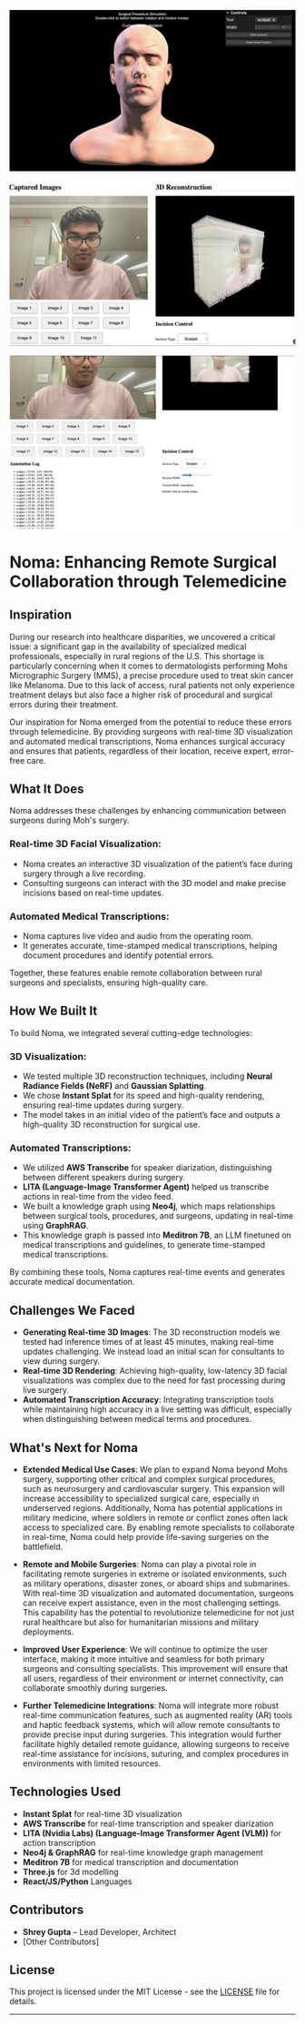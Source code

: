 ![From Three.js (leeperrydecal folder): leeperrydecal modified Gaussian Splattering Shoot Function into a surgical incision function. Choose surgical tool and annotate](assets/3.js_Shoot_to_Incision.png)

![3D Visualisation of a Gaussian Mesh Point Cloud rendering using static 2D image autocaptured from a livestream (testing folder)](assets/3D_Mesh.png)

![Real time Mesh to 2D Annotation Capture using timeseries and .png (testing folder)](assets/Real_time_Mesh_to_2D_Annotation_Capture.png)


# Noma: Enhancing Remote Surgical Collaboration through Telemedicine

## Inspiration

During our research into healthcare disparities, we uncovered a critical issue: a significant gap in the availability of specialized medical professionals, especially in rural regions of the U.S. This shortage is particularly concerning when it comes to dermatologists performing Mohs Micrographic Surgery (MMS), a precise procedure used to treat skin cancer like Melanoma. Due to this lack of access, rural patients not only experience treatment delays but also face a higher risk of procedural and surgical errors during their treatment.

Our inspiration for Noma emerged from the potential to reduce these errors through telemedicine. By providing surgeons with real-time 3D visualization and automated medical transcriptions, Noma enhances surgical accuracy and ensures that patients, regardless of their location, receive expert, error-free care.

## What It Does

Noma addresses these challenges by enhancing communication between surgeons during Moh's surgery.

### Real-time 3D Facial Visualization:
- Noma creates an interactive 3D visualization of the patient’s face during surgery through a live recording.
- Consulting surgeons can interact with the 3D model and make precise incisions based on real-time updates.

### Automated Medical Transcriptions:
- Noma captures live video and audio from the operating room.
- It generates accurate, time-stamped medical transcriptions, helping document procedures and identify potential errors.

Together, these features enable remote collaboration between rural surgeons and specialists, ensuring high-quality care.

## How We Built It

To build Noma, we integrated several cutting-edge technologies:

### 3D Visualization:
- We tested multiple 3D reconstruction techniques, including **Neural Radiance Fields (NeRF)** and **Gaussian Splatting**.
- We chose **Instant Splat** for its speed and high-quality rendering, ensuring real-time updates during surgery.
- The model takes in an initial video of the patient’s face and outputs a high-quality 3D reconstruction for surgical use.

### Automated Transcriptions:
- We utilized **AWS Transcribe** for speaker diarization, distinguishing between different speakers during surgery.
- **LITA (Language-Image Transformer Agent)** helped us transcribe actions in real-time from the video feed.
- We built a knowledge graph using **Neo4j**, which maps relationships between surgical tools, procedures, and surgeons, updating in real-time using **GraphRAG**.
- This knowledge graph is passed into **Meditron 7B**, an LLM finetuned on medical transcriptions and guidelines, to generate time-stamped medical transcriptions.

By combining these tools, Noma captures real-time events and generates accurate medical documentation.

## Challenges We Faced

- **Generating Real-time 3D Images**: The 3D reconstruction models we tested had inference times of at least 45 minutes, making real-time updates challenging. We instead load an initial scan for consultants to view during surgery.
- **Real-time 3D Rendering**: Achieving high-quality, low-latency 3D facial visualizations was complex due to the need for fast processing during live surgery.
- **Automated Transcription Accuracy**: Integrating transcription tools while maintaining high accuracy in a live setting was difficult, especially when distinguishing between medical terms and procedures.

## What's Next for Noma

- **Extended Medical Use Cases**: We plan to expand Noma beyond Mohs surgery, supporting other critical and complex surgical procedures, such as neurosurgery and cardiovascular surgery. This expansion will increase accessibility to specialized surgical care, especially in underserved regions. Additionally, Noma has potential applications in military medicine, where soldiers in remote or conflict zones often lack access to specialized care. By enabling remote specialists to collaborate in real-time, Noma could help provide life-saving surgeries on the battlefield.

- **Remote and Mobile Surgeries**: Noma can play a pivotal role in facilitating remote surgeries in extreme or isolated environments, such as military operations, disaster zones, or aboard ships and submarines. With real-time 3D visualization and automated documentation, surgeons can receive expert assistance, even in the most challenging settings. This capability has the potential to revolutionize telemedicine for not just rural healthcare but also for humanitarian missions and military deployments.

- **Improved User Experience**: We will continue to optimize the user interface, making it more intuitive and seamless for both primary surgeons and consulting specialists. This improvement will ensure that all users, regardless of their environment or internet connectivity, can collaborate smoothly during surgeries.

- **Further Telemedicine Integrations**: Noma will integrate more robust real-time communication features, such as augmented reality (AR) tools and haptic feedback systems, which will allow remote consultants to provide precise input during surgeries. This integration would further facilitate highly detailed remote guidance, allowing surgeons to receive real-time assistance for incisions, suturing, and complex procedures in environments with limited resources.


## Technologies Used

- **Instant Splat** for real-time 3D visualization
- **AWS Transcribe** for real-time transcription and speaker diarization
- **LITA (Nvidia Labs) (Language-Image Transformer Agent (VLM))** for action transcription
- **Neo4j & GraphRAG** for real-time knowledge graph management
- **Meditron 7B** for medical transcription and documentation
- **Three.js** for 3d modelling
- **React/JS/Python** Languages
  

## Contributors

- **Shrey Gupta** – Lead Developer, Architect
- [Other Contributors]

## License

This project is licensed under the MIT License - see the [LICENSE](LICENSE) file for details.

---

